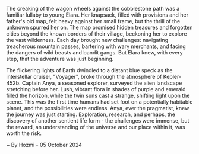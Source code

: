 
The creaking of the wagon wheels against the cobblestone path was a familiar lullaby to young Elara. Her knapsack, filled with provisions and her father's old map, felt heavy against her small frame, but the thrill of the unknown spurred her on. The map promised hidden treasures and forgotten cities beyond the known borders of their village, beckoning her to explore the vast wilderness. Each day brought new challenges: navigating treacherous mountain passes, bartering with wary merchants, and facing the dangers of wild beasts and bandit gangs. But Elara knew, with every step, that the adventure was just beginning. 

The flickering lights of Earth dwindled to a distant blue speck as the interstellar cruiser, "Voyager", broke through the atmosphere of Kepler-452b. Captain Anya, a seasoned explorer, surveyed the alien landscape stretching before her. Lush, vibrant flora in shades of purple and emerald filled the horizon, while the twin suns cast a strange, shifting light upon the scene. This was the first time humans had set foot on a potentially habitable planet, and the possibilities were endless.  Anya, ever the pragmatist, knew the journey was just starting. Exploration, research, and perhaps, the discovery of another sentient life form - the challenges were immense, but the reward, an understanding of the universe and our place within it, was worth the risk. 

~ By Hozmi - 05 October 2024
